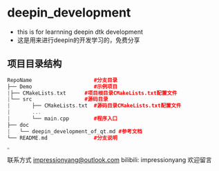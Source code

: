 # deepin_development

- this is for learnning deepin dtk development
- 这是用来进行deepin的开发学习的，免费分享

## 项目目录结构

```C++
RepoName               		#分支目录
├── Demo					#示例项目
|├── CMakeLists.txt      #项目根目录CMakeLists.txt配置文件
|└── src                 #源码目录
|    	├── CMakeLists.txt  #源码目录CMakeLists.txt配置文件
|		...
|    	└── main.cpp        #程序入口
├── doc
|	└── deepin_development_of_qt.md #参考文档
└── README.md				#分支说明
````

  

<img src="./demo/src/images/tray_ico.png" style="zoom:30%"></img>

联系方式 
impressionyang@outlook.com
bilibili: impressionyang
欢迎留言

